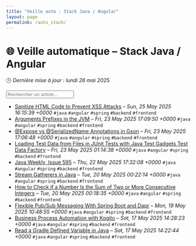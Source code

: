 ```yaml
---
title: "Veille auto : Stack Java / Angular"
layout: page
permalink: /auto_stack/
---
```


# 🌐 Veille automatique – Stack Java / Angular

🕒 *Dernière mise à jour : lundi 26 mai 2025*

<div class="search-container">
  <input type="text" id="article-search" placeholder="Rechercher un article...">
  <div class="tag-filters" id="tag-filters">
    <!-- Les filtres par tag seront générés dynamiquement -->
  </div>
</div>

- <span data-article='{"title":"Sanitize HTML Code to Prevent XSS Attacks","link":"https://feeds.feedblitz.com/~/918953579/0/baeldung","date":"Sun, 25 May 2025 16:15:39 +0000","tags":["java","angular","spring","backend","frontend"]}'>[Sanitize HTML Code to Prevent XSS Attacks](https://feeds.feedblitz.com/~/918953579/0/baeldung) – *Sun, 25 May 2025 16:15:39 +0000* `#java` `#angular` `#spring` `#backend` `#frontend`</span>
- <span data-article='{"title":"Arguments Prefixes in the JVM","link":"https://feeds.feedblitz.com/~/918836051/0/baeldung","date":"Fri, 23 May 2025 17:09:50 +0000","tags":["java","angular","spring","backend","frontend"]}'>[Arguments Prefixes in the JVM](https://feeds.feedblitz.com/~/918836051/0/baeldung) – *Fri, 23 May 2025 17:09:50 +0000* `#java` `#angular` `#spring` `#backend` `#frontend`</span>
- <span data-article='{"title":"@Expose vs @SerializedName Annotations in Gson","link":"https://feeds.feedblitz.com/~/918836054/0/baeldung","date":"Fri, 23 May 2025 17:06:48 +0000","tags":["java","angular","spring","backend","frontend"]}'>[@Expose vs @SerializedName Annotations in Gson](https://feeds.feedblitz.com/~/918836054/0/baeldung) – *Fri, 23 May 2025 17:06:48 +0000* `#java` `#angular` `#spring` `#backend` `#frontend`</span>
- <span data-article='{"title":"Loading Test Data from Files in JUnit Tests with Java Test Gadgets Test Data Factory","link":"https://feeds.feedblitz.com/~/918794885/0/baeldung","date":"Fri, 23 May 2025 01:14:38 +0000","tags":["java","angular","spring","backend","frontend"]}'>[Loading Test Data from Files in JUnit Tests with Java Test Gadgets Test Data Factory](https://feeds.feedblitz.com/~/918794885/0/baeldung) – *Fri, 23 May 2025 01:14:38 +0000* `#java` `#angular` `#spring` `#backend` `#frontend`</span>
- <span data-article='{"title":"Java Weekly, Issue 595","link":"https://feeds.feedblitz.com/~/918773114/0/baeldung","date":"Thu, 22 May 2025 17:32:08 +0000","tags":["java","angular","spring","backend","frontend"]}'>[Java Weekly, Issue 595](https://feeds.feedblitz.com/~/918773114/0/baeldung) – *Thu, 22 May 2025 17:32:08 +0000* `#java` `#angular` `#spring` `#backend` `#frontend`</span>
- <span data-article='{"title":"Stream Gatherers in Java","link":"https://feeds.feedblitz.com/~/918610334/0/baeldung","date":"Tue, 20 May 2025 00:22:14 +0000","tags":["java","angular","spring","backend","frontend"]}'>[Stream Gatherers in Java](https://feeds.feedblitz.com/~/918610334/0/baeldung) – *Tue, 20 May 2025 00:22:14 +0000* `#java` `#angular` `#spring` `#backend` `#frontend`</span>
- <span data-article='{"title":"How to Check if a Number Is the Sum of Two or More Consecutive Integers","link":"https://feeds.feedblitz.com/~/918610337/0/baeldung","date":"Tue, 20 May 2025 00:18:35 +0000","tags":["java","angular","spring","backend","frontend"]}'>[How to Check if a Number Is the Sum of Two or More Consecutive Integers](https://feeds.feedblitz.com/~/918610337/0/baeldung) – *Tue, 20 May 2025 00:18:35 +0000* `#java` `#angular` `#spring` `#backend` `#frontend`</span>
- <span data-article='{"title":"Flexible Pub/Sub Messaging With Spring Boot and Dapr","link":"https://feeds.feedblitz.com/~/918572855/0/baeldung","date":"Mon, 19 May 2025 10:48:55 +0000","tags":["java","angular","spring","backend","frontend"]}'>[Flexible Pub/Sub Messaging With Spring Boot and Dapr](https://feeds.feedblitz.com/~/918572855/0/baeldung) – *Mon, 19 May 2025 10:48:55 +0000* `#java` `#angular` `#spring` `#backend` `#frontend`</span>
- <span data-article='{"title":"Business Process Automation with Kogito","link":"https://feeds.feedblitz.com/~/918479039/0/baeldung","date":"Sat, 17 May 2025 14:28:23 +0000","tags":["java","angular","spring","backend","frontend"]}'>[Business Process Automation with Kogito](https://feeds.feedblitz.com/~/918479039/0/baeldung) – *Sat, 17 May 2025 14:28:23 +0000* `#java` `#angular` `#spring` `#backend` `#frontend`</span>
- <span data-article='{"title":"Read a Gradle Defined Variable in Java","link":"https://feeds.feedblitz.com/~/918479042/0/baeldung","date":"Sat, 17 May 2025 14:22:44 +0000","tags":["java","angular","spring","backend","frontend"]}'>[Read a Gradle Defined Variable in Java](https://feeds.feedblitz.com/~/918479042/0/baeldung) – *Sat, 17 May 2025 14:22:44 +0000* `#java` `#angular` `#spring` `#backend` `#frontend`</span>


<script>
document.addEventListener('DOMContentLoaded', function() {
  function filterArticles() {
    const input = document.getElementById('article-search');
    const filter = input.value.toLowerCase();
    const items = document.getElementsByTagName('li');
    
    for (let i = 0; i < items.length; i++) {
      const item = items[i];
      const text = item.textContent.toLowerCase();
      if (text.indexOf(filter) > -1) {
        item.style.display = "";
      } else {
        item.style.display = "none";
      }
    }
  }

  // Extraction de tous les tags présents dans les articles
  const tagElements = document.querySelectorAll('code');
  const tags = new Set();
  
  tagElements.forEach(el => {
    if (el.textContent.startsWith('#')) {
      tags.add(el.textContent.substring(1));
    }
  });
  
  // Génération des filtres par tag
  const tagFiltersContainer = document.getElementById('tag-filters');
  if (tagFiltersContainer) {
    tags.forEach(tag => {
      const tagBtn = document.createElement('button');
      tagBtn.className = 'tag-filter-btn';
      tagBtn.textContent = '#' + tag;
      tagBtn.onclick = function() {
        document.getElementById('article-search').value = tag;
        filterArticles();
      };
      tagFiltersContainer.appendChild(tagBtn);
    });
  }
  
  // Attacher l'événement de filtrage au champ de recherche
  const searchInput = document.getElementById('article-search');
  if (searchInput) {
    searchInput.addEventListener('input', filterArticles);
  }
});
</script>